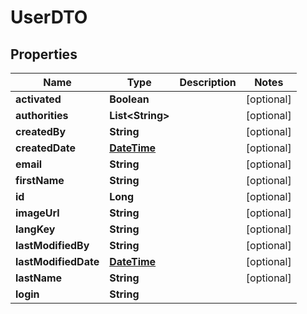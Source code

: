 
# UserDTO

## Properties
Name | Type | Description | Notes
------------ | ------------- | ------------- | -------------
**activated** | **Boolean** |  |  [optional]
**authorities** | **List&lt;String&gt;** |  |  [optional]
**createdBy** | **String** |  |  [optional]
**createdDate** | [**DateTime**](DateTime.md) |  |  [optional]
**email** | **String** |  |  [optional]
**firstName** | **String** |  |  [optional]
**id** | **Long** |  |  [optional]
**imageUrl** | **String** |  |  [optional]
**langKey** | **String** |  |  [optional]
**lastModifiedBy** | **String** |  |  [optional]
**lastModifiedDate** | [**DateTime**](DateTime.md) |  |  [optional]
**lastName** | **String** |  |  [optional]
**login** | **String** |  | 



